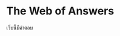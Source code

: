 # The Web of Answers

เว็บนี้มีคำตอบ

<!-- Answers are here
- Hello world
- HAI
- TEST
- Kthxbye
-->

